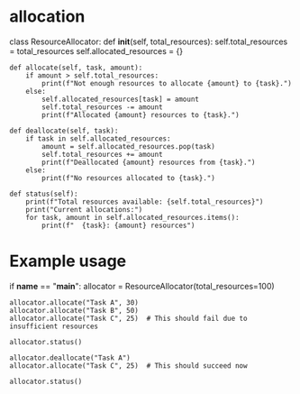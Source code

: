 # allocation
class ResourceAllocator:
    def __init__(self, total_resources):
        self.total_resources = total_resources
        self.allocated_resources = {}

    def allocate(self, task, amount):
        if amount > self.total_resources:
            print(f"Not enough resources to allocate {amount} to {task}.")
        else:
            self.allocated_resources[task] = amount
            self.total_resources -= amount
            print(f"Allocated {amount} resources to {task}.")

    def deallocate(self, task):
        if task in self.allocated_resources:
            amount = self.allocated_resources.pop(task)
            self.total_resources += amount
            print(f"Deallocated {amount} resources from {task}.")
        else:
            print(f"No resources allocated to {task}.")

    def status(self):
        print(f"Total resources available: {self.total_resources}")
        print("Current allocations:")
        for task, amount in self.allocated_resources.items():
            print(f"  {task}: {amount} resources")

# Example usage
if __name__ == "__main__":
    allocator = ResourceAllocator(total_resources=100)

    allocator.allocate("Task A", 30)
    allocator.allocate("Task B", 50)
    allocator.allocate("Task C", 25)  # This should fail due to insufficient resources

    allocator.status()

    allocator.deallocate("Task A")
    allocator.allocate("Task C", 25)  # This should succeed now

    allocator.status()
